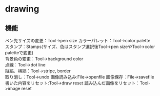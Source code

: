 # drawing

## 機能

ペン先サイズの変更：Tool->pen size
カラーパレット：Tool->color palette  
スタンプ：Stamps(サイズ、色はスタンプ選択後Tool->pen sizeやTool->color paletteで変更)  
背景色の変更：Tool->background color  
点線：Tool->dot line  
縦縞、横縞：Tool->stripe, border  
取り消し：Tool->undo
画像読み込み:File->openfile
画像保存：File->savefile
書いた内容をリセット:Tool->draw reset
読み込んだ画像をリセット：Tool->image reset
